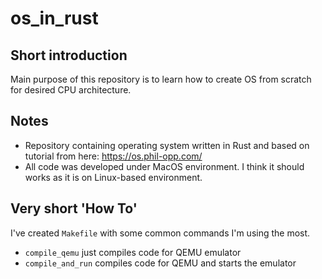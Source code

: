 # os_in_rust
## Short introduction
Main purpose of this repository is to learn how to create OS from scratch for desired CPU architecture.

## Notes
- Repository containing operating system written in Rust and based on tutorial from here: https://os.phil-opp.com/
- All code was developed under MacOS environment. I think it should works as it is on Linux-based environment.
## Very short 'How To'
I've created `Makefile` with some common commands I'm using the most.
- `compile_qemu` just compiles code for QEMU emulator
- `compile_and_run` compiles code for QEMU and starts the emulator

